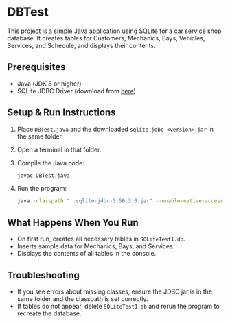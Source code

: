 # DBTest

This project is a simple Java application using SQLite for a car service shop database. It creates tables for Customers, Mechanics, Bays, Vehicles, Services, and Schedule, and displays their contents.

## Prerequisites

- Java (JDK 8 or higher)
- SQLite JDBC Driver (download from [here](https://github.com/xerial/sqlite-jdbc/releases))

## Setup & Run Instructions

1. Place `DBTest.java` and the downloaded `sqlite-jdbc-<version>.jar` in the same folder.

2. Open a terminal in that folder.

3. Compile the Java code:

   ```bash
   javac DBTest.java
   ```

4. Run the program:
   ```bash
   java -classpath ".:sqlite-jdbc-3.50.3.0.jar" --enable-native-access=ALL-UNNAMED DBTest
   ```

## What Happens When You Run

- On first run, creates all necessary tables in `SQLiteTest1.db`.
- Inserts sample data for Mechanics, Bays, and Services.
- Displays the contents of all tables in the console.

## Troubleshooting

- If you see errors about missing classes, ensure the JDBC jar is in the same folder and the classpath is set correctly.
- If tables do not appear, delete `SQLiteTest1.db` and rerun the program to recreate the database.
